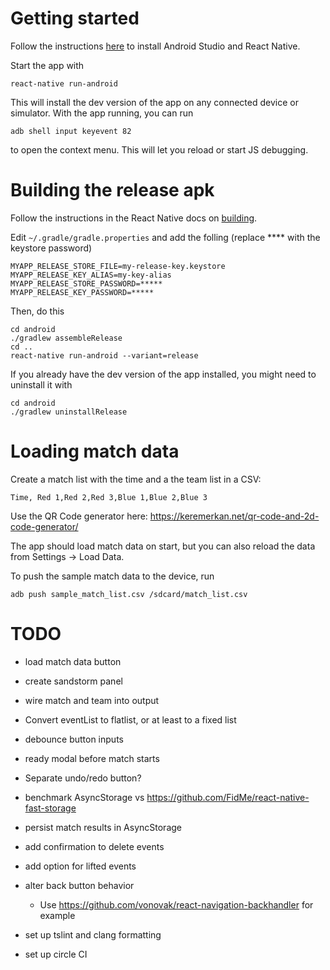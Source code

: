 # Getting started

Follow the instructions [here]() to install Android Studio and React Native.

Start the app with 

    react-native run-android

This will install the dev version of the app on any connected device or simulator.
With the app running, you can run 

    adb shell input keyevent 82

to open the context menu. This will let you reload or start JS debugging.

# Building the release apk

Follow the instructions in the React Native docs on [building](https://facebook.github.io/react-native/docs/signed-apk-android).

Edit `~/.gradle/gradle.properties` and add the folling (replace **** with the keystore password)

    MYAPP_RELEASE_STORE_FILE=my-release-key.keystore
    MYAPP_RELEASE_KEY_ALIAS=my-key-alias
    MYAPP_RELEASE_STORE_PASSWORD=*****
    MYAPP_RELEASE_KEY_PASSWORD=*****

Then, do this

    cd android
    ./gradlew assembleRelease
    cd ..
    react-native run-android --variant=release

If you already have the dev version of the app installed, you might need to uninstall it with

    cd android 
    ./gradlew uninstallRelease

# Loading match data

Create a match list with the time and a the team list in a CSV:

    Time, Red 1,Red 2,Red 3,Blue 1,Blue 2,Blue 3

Use the QR Code generator here: https://keremerkan.net/qr-code-and-2d-code-generator/

The app should load match data on start, but you can also reload the data from Settings -> Load Data.

To push the sample match data to the device, run

    adb push sample_match_list.csv /sdcard/match_list.csv

# TODO

- load match data button
- create sandstorm panel
- wire match and team into output
- Convert eventList to flatlist, or at least to a fixed list
- debounce button inputs
- ready modal before match starts
- Separate undo/redo button?

- benchmark AsyncStorage vs https://github.com/FidMe/react-native-fast-storage
- persist match results in AsyncStorage
- add confirmation to delete events
- add option for lifted events
- alter back button behavior
    - Use https://github.com/vonovak/react-navigation-backhandler for example

- set up tslint and clang formatting
- set up circle CI
